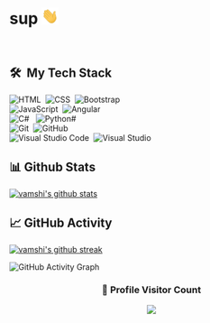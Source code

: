 # sup <img src="https://raw.githubusercontent.com/ABSphreak/ABSphreak/master/gifs/Hi.gif" width="30px">
<p>
<!-- <img src="https://github.com/vamshipv/vamshipv/blob/main/Banner.png" width="100%" height="150" border="10"/> -->

  <br>
  
## 🛠 &nbsp;My Tech Stack

![HTML](https://img.shields.io/badge/-HTML-05122A?style=flat&logo=HTML5)&nbsp;
![CSS](https://img.shields.io/badge/-CSS-05122A?style=flat&logo=CSS3&logoColor=1572B6)&nbsp;
![Bootstrap](https://img.shields.io/badge/-Bootstrap-05122A?style=flat&logo=bootstrap&logoColor=563D7C)
<br />
![JavaScript](https://img.shields.io/badge/-JavaScript-05122A?style=flat&logo=javascript)&nbsp;
![Angular](https://img.shields.io/badge/-Angular-05122A?style=flat&logo=Angular)&nbsp;
<br />
![C#](https://img.shields.io/badge/C%23%20-05122A?style=flat&logo=c-sharp) &nbsp;
![Python#](https://img.shields.io/badge/C%23%20-05122A?style=flat&logo=python)
  <br>
![Git](https://img.shields.io/badge/-Git-05122A?style=flat&logo=git)&nbsp;
![GitHub](https://img.shields.io/badge/-GitHub-05122A?style=flat&logo=github)&nbsp;
<br />
![Visual Studio Code](https://img.shields.io/badge/-Visual%20Studio%20Code-05122A?style=flat&logo=visual-studio-code&logoColor=007ACC)&nbsp;
![Visual Studio](https://img.shields.io/badge/-Visual%20Studio-05122A?style=flat&logo=visual-studio&logoColor=007ACC)&nbsp;
  
  


  
## 📊 Github Stats
[![vamshi's  github stats](https://github-readme-stats.vercel.app/api?username=vamshipv&theme=blue-green)](https://github.com/vamshipv/github-readme-stats)
<br>
## 📈 GitHub Activity
[![vamshi's  github streak](https://github-readme-streak-stats.herokuapp.com/?user=vamshipv&theme=blue-green)](https://github.com/vamshipv/github-readme-streak-stats)
</p>

<!-- [![Top Languages](https://github-readme-stats.vercel.app/api/top-langs/?username=vamshipv&layout=compact)](https://github.com/vamshipv/github-readme-stats) -->
![GitHub Activity Graph](https://activity-graph.herokuapp.com/graph?username=vamshipv&bg_color=000000&color=4fff67&line=4fff67&point=ffffff&area=true&hide_border=true)  

<div align=center>
  <h3><b>📍 Profile Visitor Count</b></h3>
</div>

<!-- ### 🏆 GitHub Profile Trophy:
  <a href="https://github.com/ryo-ma/github-profile-trophy">
  <img width=800 src="https://github-profile-trophy.vercel.app/?username=vamshipv&column=8&theme=darkhub&no-frame=true&no-bg=true"/>
</a> -->
    
<!-- retro visitor counter -->  
<p align="center" >   
  <img src="https://profile-counter.glitch.me/vamshipv/count.svg" />  
</p>
